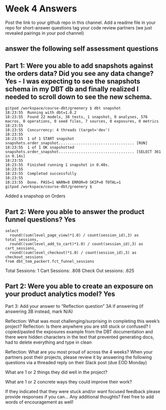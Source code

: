 # Week 4 Answers
Post the link to your github repo in this channel. Add a readme file in your repo for short-answer questions
tag your code review partners (we just revealed pairings in your pod channel)

## answer the following self assessment questions
## Part 1: Were you able to add snapshots against the orders data? Did you see any data change? Yes - I was expecting to see the snapshots schema in my DBT db and finally realized I needed to scroll down to see the new schema.
```
gitpod /workspace/course-dbt/greenery $ dbt snapshot
18:23:55  Running with dbt=1.0.2
18:23:55  Found 22 models, 38 tests, 1 snapshot, 0 analyses, 576 macros, 0 operations, 0 seed files, 7 sources, 0 exposures, 0 metrics
18:23:55  
18:23:55  Concurrency: 4 threads (target='dev')
18:23:55  
18:23:55  1 of 1 START snapshot snapshots.order_snapshot.................................. [RUN]
18:23:55  1 of 1 OK snapshotted snapshots.order_snapshot.................................. [SELECT 361 in 0.14s]
18:23:55  
18:23:55  Finished running 1 snapshot in 0.40s.
18:23:55  
18:23:55  Completed successfully
18:23:55  
18:23:55  Done. PASS=1 WARN=0 ERROR=0 SKIP=0 TOTAL=1
gitpod /workspace/course-dbt/greenery $ 
```
Added a snapshop on Orders

## Part 2: Were you able to answer the product funnel questions? Yes
```
select 
  round((sum(level_page_view)*1.0) / count(session_id),3) as total_sessions,
  round((sum(level_add_to_cart)*1.0) / count(session_id),3) as cart_sessions,
  round((sum(level_checkout)*1.0) / count(session_id),3) as checkout_sessions
from dbt_tom_packert.fct_funnel_sessions
```
Total Sessions: 1
Cart Sessions: .808
Check Out sessions: .625

## Part 2: Were you able to create an exposure on your product analytics model? Yes

Part 3: Add your answer to “Reflection question” 3A if answering (if answering 3B instead, mark N/A)

Reflection: What was most challenging/surprising in completing this week’s project?
Reflection: Is there anywhere you are still stuck or confused? I copied/pasted the exposures example from the DBT documentation and there were hidden characters in the text that prevented generating docs, had to delete everything and type in clean

Reflection: What are you most proud of across the 4 weeks?
When your partners post their projects, please review it by answering the following questions via a threaded reply on their Slack post (due EOD Monday)

What are 1 or 2 things they did well in the project?

What are 1 or 2 concrete ways they could improve their work?

If they indicated that they were stuck and/or want focused feedback please provide responses if you can...
Any additional thoughts? Feel free to add words of encouragement as well!